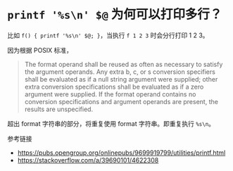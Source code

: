 # `printf '%s\n' $@` 为何可以打印多行？

比如 `f() { printf '%s\n' $@; }`，当执行 `f 1 2 3` 时会分行打印 1 2 3。

因为根据 POSIX 标准，

> The format operand shall be reused as often as necessary to satisfy the argument operands. Any extra b, c, or s conversion specifiers shall be evaluated as if a null string argument were supplied; other extra conversion specifications shall be evaluated as if a zero argument were supplied. If the format operand contains no conversion specifications and argument operands are present, the results are unspecified.

超出 format 字符串的部分，将重复使用 format 字符串。即重复执行 `%s\n`。

参考链接

- https://pubs.opengroup.org/onlinepubs/9699919799/utilities/printf.html
- https://stackoverflow.com/a/39690101/4622308
